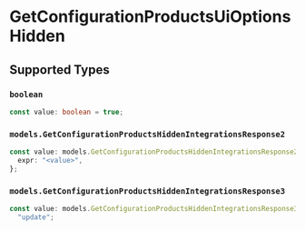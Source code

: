 # GetConfigurationProductsUiOptionsHidden


## Supported Types

### `boolean`

```typescript
const value: boolean = true;
```

### `models.GetConfigurationProductsHiddenIntegrationsResponse2`

```typescript
const value: models.GetConfigurationProductsHiddenIntegrationsResponse2 = {
  expr: "<value>",
};
```

### `models.GetConfigurationProductsHiddenIntegrationsResponse3`

```typescript
const value: models.GetConfigurationProductsHiddenIntegrationsResponse3 =
  "update";
```

